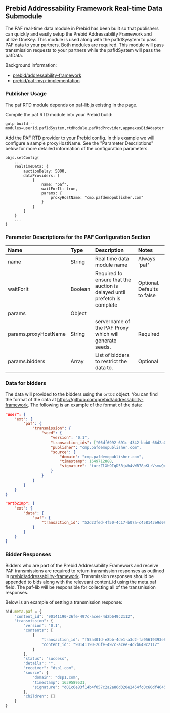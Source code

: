 ## Prebid Addressability Framework Real-time Data Submodule

The PAF real-time data module in Prebid has been built so that publishers
can quickly and easily setup the Prebid Addressability Framework and utilize OneKey.
This module is used along with the pafIdSysytem to pass PAF data to your partners.
Both modules are required. This module will pass transmission requests to your partners
while the pafIdSystem will pass the pafData.

Background information:
- [prebid/addressability-framework](https://github.com/prebid/addressability-framework)
- [prebid/paf-mvp-implementation](https://github.com/prebid/paf-mvp-implementation)

### Publisher Usage

The paf RTD module depends on paf-lib.js existing in the page.

Compile the paf RTD module into your Prebid build:

`gulp build --modules=userId,pafIdSystem,rtdModule,pafRtdProvider,appnexusBidAdapter`

Add the PAF RTD provider to your Prebid config. In this example we will configure
a sample proxyHostName. See the "Parameter Descriptions" below for more detailed information
of the configuration parameters.

```
pbjs.setConfig(
    ...
    realTimeData: {
        auctionDelay: 5000,
        dataProviders: [
            {
                name: "paf",
                waitForIt: true,
                params: {
                    proxyHostName: "cmp.pafdemopublisher.com"
                }
            }
        ]
    }
    ...
}
```

### Parameter Descriptions for the PAF Configuration Section

| Name  |Type | Description   | Notes  |
| :------------ | :------------ | :------------ |:------------ |
| name | String | Real time data module name | Always 'paf' |
| waitForIt | Boolean | Required to ensure that the auction is delayed until prefetch is complete | Optional. Defaults to false |
| params | Object | | |
| params.proxyHostName | String | servername of the PAF Proxy which will generate seeds. | Required |
| params.bidders | Array | List of bidders to restrict the data to. | Optional |

### Data for bidders

The data will provided to the bidders using the `ortb2` object. You can find the
format of the data at https://github.com/prebid/addressability-framework.
The following is an example of the format of the data:

```json
"user": {
    "ext": {
        "paf": {
            "transmission": {
                "seed": {
                    "version": "0.1",
                    "transaction_ids": ["06df6992-691c-4342-bbb0-66d2a005d5b1", "d2cd0aa7-8810-478c-bd15-fb5bfa8138b8"],
                    "publisher": "cmp.pafdemopublisher.com",
                    "source": {
                        "domain": "cmp.pafdemopublisher.com",
                        "timestamp": 1649712888,
                        "signature": "turzZlXh9IqD5Rjwh4vWR78pKLrVsmwQrGr6fgw8TPgQVJSC8K3HvkypTV7lm3UaCi+Zzjl+9sd7Hrv87gdI8w=="
                    }
                }
            }
        }
    }
}
```


```json
"ortb2Imp": {
    "ext": {
        "data": {
            "paf": {
                "transaction_id": "52d23fed-4f50-4c17-b07a-c458143e9d09"
            }
        }
    }
}
```

### Bidder Responses

Bidders who are part of the Prebid Addressability Framework and receive PAF
transmissions are required to return transmission responses as outlined in
[prebid/addressability-framework](https://github.com/prebid/addressability-framework/blob/main/mvp-spec/ad-auction.md). Transmission responses should be appended to bids
along with the releveant content_id using the meta.paf field. The paf-lib will
be responsible for collecting all of the transmission responses.

Below is an example of setting a transmission response:
```javascript
bid.meta.paf = {
    "content_id": "90141190-26fe-497c-acee-4d2b649c2112",
    "transmission": {
        "version": "0.1",
        "contents": [
            {
                "transaction_id": "f55a401d-e8bb-4de1-a3d2-fa95619393e8",
                "content_id": "90141190-26fe-497c-acee-4d2b649c2112"
            }
        ],
        "status": "success",
        "details": "",
        "receiver": "dsp1.com",
        "source": {
            "domain": "dsp1.com",
            "timestamp": 1639589531,
            "signature": "d01c6e83f14b4f057c2a2a86d320e2454fc0c60df4645518d993b5f40019d24c"
        },
        "children": []
    }
}
```

